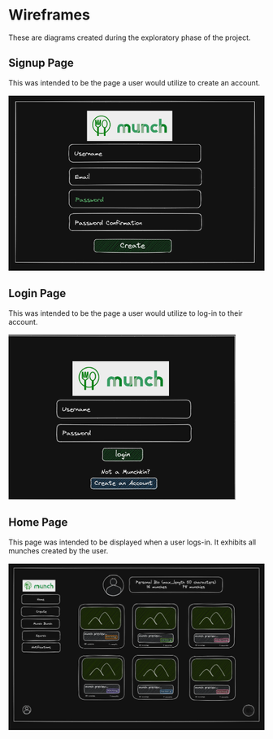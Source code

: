 # Wireframes

These are diagrams created during the exploratory phase of the project.

## Signup Page

This was intended to be the page a user would utilize to create an account.
<br>
<br>
![Signup Page](wireframes/signup-page.png)

## Login Page

This was intended to be the page a user would utilize to log-in to their account.
<br>
<br>
![Login Page](wireframes/login-page.png)

## Home Page

This page was intended to be displayed when a user logs-in. It exhibits all munches created by the user.
<br>
<br>
![Home Page](wireframes/home-page.png)
